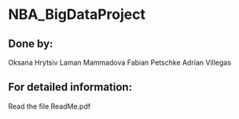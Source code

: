 # NBA_BigDataProject

## Done by: 
Oksana Hrytsiv
Laman Mammadova
Fabian Petschke
Adrian Villegas

## For detailed information:
Read the file ReadMe.pdf
